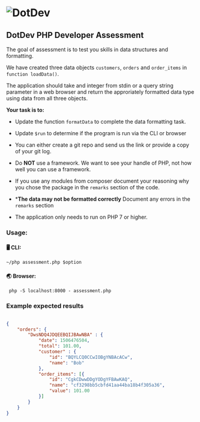 # ![DotDev](https://avatars3.githubusercontent.com/u/19314960?v=3&s=200)

## DotDev PHP Developer Assessment

The goal of assessment is to test you skills in data structures and formatting.

We have created three data objects `customers`, `orders` and `order_items` in `function loadData()`.

The application should take and integer from stdin or a query string parameter in a web browser and return the approriately formatted data type using data from all three objects.

**Your task is to:**

- Update the function `formatData` to complete the data formatting task.
- Update `$run` to determine if the program is run via the CLI or browser
- You can either create a git repo and send us the link or provide a copy of your git log.

- Do **NOT** use a framework. We want to see your handle of PHP, not how well you can use a framework.
- If you use any modules from composer document your reasoning why you chose the package in the `remarks` section of the code.
- ***The data may not be formatted correctly** Document any errors in the `remarks` section
- The application only needs to run on PHP 7 or higher.

### Usage:

#### 🖥️ CLI:

`~/php assessment.php $option`

#### 🌏 Browser:

` php -S localhost:8000 - assessment.php`


### Example expected results

```json

{
    "orders": {
        "DwsNDQ4JDQEEBQIJBAwNBA" : {
            "date": 1506476504,
            "total": 101.00,
            "customer" : {
                "id": "BQYLCQ0CCwIOBgYNBAcACw",
                "name": "Bob"
            },
            "order_items": [{
                "id": "CgkCDwwDDgYODgYFBAwKAQ",
                "name": "cf3298bb5cbfd41aa44ba18b4f305a36",
                "value": 101.00
            }]
        }
    }
}

```
